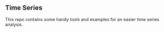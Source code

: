 ## Time Series

This repo contains some handy tools and examples for an easier time series
analysis.
